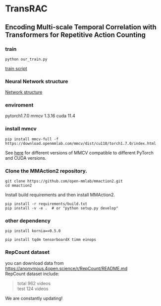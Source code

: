 # TransRAC
##  Encoding Multi-scale Temporal Correlation with Transformers for Repetitive Action Counting

### train  
` python our_train.py ` 

[train script](https://github.com/SvipRepetitionCounting/SVIP_Counting/blob/hhz/our_train.py)  

### Neural Network structure   
[Network structure](https://github.com/SvipRepetitionCounting/SVIP_Counting/blob/hhz/TransRAC.py)  

### enviroment   

pytorch1.7.0
mmcv 1.3.16
cuda 11.4

### install mmcv
```shell
pip install mmcv-full -f https://download.openmmlab.com/mmcv/dist/cu110/torch1.7.0/index.html
```

See [here](https://github.com/open-mmlab/mmcv#installation) for different versions of MMCV compatible to different PyTorch and CUDA versions.

### Clone the MMAction2 repository.

```shell
git clone https://github.com/open-mmlab/mmaction2.git
cd mmaction2
```

Install build requirements and then install MMAction2.

```shell
pip install -r requirements/build.txt
pip install -v -e .  # or "python setup.py develop"
```

### other dependency
```
pip install kornia==0.5.0  

pip install tqdm tensorboardX timm einops

```

### RepCount dataset 
you can download data from https://anonymous.4open.science/r/RepCount/README.md  
RepCount dataset include:
>total 962 videos  
>test 124 videos   

We are constantly updating! 






